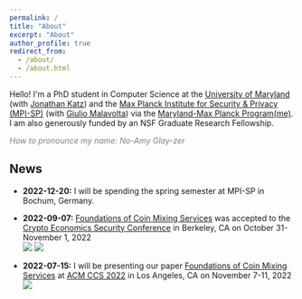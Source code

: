 ```yaml
---
permalink: /
title: "About"
excerpt: "About"
author_profile: true
redirect_from: 
  - /about/
  - /about.html
---
```


Hello! I'm a PhD student in Computer Science at the [University of Maryland](https://www.cs.umd.edu/people/nglaeser) (with [Jonathan Katz](https://www.cs.umd.edu/~jkatz/)) and the [Max Planck Institute for Security & Privacy (MPI-SP)](https://www.mpi-sp.org/person/116161/14251) (with [Giulio Malavolta](https://sites.google.com/view/giuliomalavolta/)) via the [Maryland-Max Planck Program(me)](https://www.cs.umd.edu/maryland-max-planck). I am also generously funded by an NSF Graduate Research Fellowship.

<span style="color: gray;">*How to pronounce my name: No-Amy Glay-zer*</span>

News
---
- **2022-12-20:** I will be spending the spring semester at MPI-SP in Bochum, Germany.
<!-- -->
- **2022-09-07:** [Foundations of Coin Mixing Services](https://eprint.iacr.org/2022/942) was accepted to the [Crypto Economics Security Conference](https://cesc.io/) in Berkeley, CA on October 31-November 1, 2022  
<a target="_blank" href="https://youtu.be/q9-xxy43BnM?t=4486"><img src="https://img.shields.io/badge/-video-blue"></a>
<a target="_blank" href="files/BCS-poster48x36-FINAL.pdf"><img src="https://img.shields.io/badge/-poster-blue"></a>
<!-- -->
- **2022-07-15:** I will be presenting our paper [Foundations of Coin Mixing Services](https://eprint.iacr.org/2022/942) at [ACM CCS 2022](https://www.sigsac.org/ccs/CCS2022/) in Los Angeles, CA on November 7-11, 2022  
<a target="_blank" href="https://doi.org/10.1145/3548606.3560637"><img src="https://img.shields.io/badge/-conference version-green"></a>